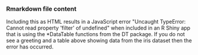 ### Rmarkdown file content

Including this as HTML results in a JavaScript error "Uncaught
TypeError: Cannot read property 'filter' of undefined" when included in
an R Shiny app that is using the \*DataTable functions from the DT
package. If you do not see a greeting and a table above showing data
from the iris dataset then the error has occurred.
